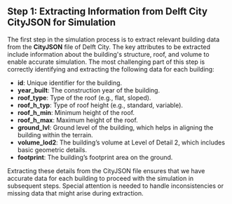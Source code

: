 ## Step 1: Extracting Information from Delft City CityJSON for Simulation

The first step in the simulation process is to extract relevant building data from the **CityJSON** file of Delft City. The key attributes to be extracted include information about the building's structure, roof, and volume to enable accurate simulation. The most challenging part of this step is correctly identifying and extracting the following data for each building:

- **id**: Unique identifier for the building.
- **year_built**: The construction year of the building.
- **roof_type**: Type of the roof (e.g., flat, sloped).
- **roof_h_typ**: Type of roof height (e.g., standard, variable).
- **roof_h_min**: Minimum height of the roof.
- **roof_h_max**: Maximum height of the roof.
- **ground_lvl**: Ground level of the building, which helps in aligning the building within the terrain.
- **volume_lod2**: The building’s volume at Level of Detail 2, which includes basic geometric details.
- **footprint**: The building’s footprint area on the ground.

Extracting these details from the CityJSON file ensures that we have accurate data for each building to proceed with the simulation in subsequent steps. Special attention is needed to handle inconsistencies or missing data that might arise during extraction.
